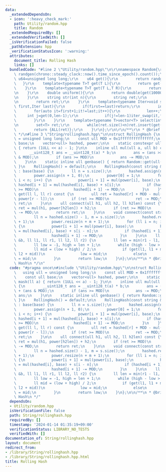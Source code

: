 ```yaml
---
data:
  _extendedDependsOn:
  - icon: ':heavy_check_mark:'
    path: Utility/random.hpp
    title: Random
  _extendedRequiredBy: []
  _extendedVerifiedWith: []
  _isVerificationFailed: false
  _pathExtension: hpp
  _verificationStatusIcon: ':warning:'
  attributes:
    document_title: Rolling Hash
    links: []
  bundledCode: "#line 2 \"Utility/random.hpp\"\n\r\nnamespace Random{\r\n    mt19937_64\
    \ randgen(chrono::steady_clock::now().time_since_epoch().count());\r\n    using\
    \ u64=unsigned long long;\r\n    u64 get(){\r\n        return randgen();\r\n \
    \   }\r\n    template<typename T>T get(T L){\r\n        return get()%(L+1);\r\n\
    \    }\r\n    template<typename T>T get(T L,T R){\r\n        return get(R-L)+L;\r\
    \n    }\r\n    double uniform(){\r\n        return double(get(1000000000))/1000000000;\r\
    \n    }\r\n    string str(int n){\r\n        string ret;\r\n        rep(i,0,n)ret+=get('a','z');\r\
    \n        return ret;\r\n    }\r\n    template<typename Iter>void shuffle(Iter\
    \ first,Iter last){\r\n        if(first==last)return;\r\n        int len=1;\r\n\
    \        for(auto it=first+1;it!=last;it++){\r\n            len++;\r\n       \
    \     int j=get(0,len-1);\r\n            if(j!=len-1)iter_swap(it,first+j);\r\n\
    \        }\r\n    }\r\n    template<typename T>vector<T> select(int n,T L,T R){\r\
    \n        set<T> ret;\r\n        while(ret.size()<n)ret.insert(get(L,R));\r\n\
    \        return {ALL(ret)};\r\n    }\r\n};\r\n\r\n/**\r\n * @brief Random\r\n\
    \ */\n#line 3 \"String/rollinghash.hpp\"\n\nstruct RollingHash {\n    using ull\
    \ = unsigned long long;\n    const ull MOD = 0x1fffffffffffffff;\n    const ull\
    \ base;\n    vector<ull> hashed, power;\n\n    static constexpr ull mask(ll a)\
    \ { return (1ULL << a) - 1; }\n\n    inline ull mul(ull a, ull b) const {\n  \
    \      __uint128_t ans = __uint128_t(a) * b;\n        ans = (ans >> 61) + (ans\
    \ & MOD);\n        if (ans >= MOD)\n            ans -= MOD;\n        return ans;\n\
    \    }\n\n    static inline ull genbase() { return Random::get(ull(0x1fffffffffffffff));\
    \ }\n    RollingHash() = default;\n\n    RollingHash(const string &s, ull base)\
    \ : base(base) {\n        ll n = s.size();\n        hashed.assign(n + 1, 0);\n\
    \        power.assign(n + 1, 0);\n        power[0] = 1;\n        for (ll i = 0;\
    \ i < n; i++) {\n            power[i + 1] = mul(power[i], base);\n           \
    \ hashed[i + 1] = mul(hashed[i], base) + s[i];\n            if (hashed[i + 1]\
    \ >= MOD)\n                hashed[i + 1] -= MOD;\n        }\n    }\n\n    ull\
    \ get(ll l, ll r) const {\n        ull ret = hashed[r] + MOD - mul(hashed[l],\
    \ power[r - l]);\n        if (ret >= MOD)\n            ret -= MOD;\n        return\
    \ ret;\n    }\n\n    ull connect(ull h1, ull h2, ll h2len) const {\n        ull\
    \ ret = mul(h1, power[h2len]) + h2;\n        if (ret >= MOD)\n            ret\
    \ -= MOD;\n        return ret;\n    }\n\n    void connect(const string &s) {\n\
    \        ll n = hashed.size() - 1, m = s.size();\n        hashed.resize(n + m\
    \ + 1);\n        power.resize(n + m + 1);\n        for (ll i = n; i < n + m; i++)\
    \ {\n            power[i + 1] = mul(power[i], base);\n            hashed[i + 1]\
    \ = mul(hashed[i], base) + s[i - n];\n            if (hashed[i + 1] >= MOD)\n\
    \                hashed[i + 1] -= MOD;\n        }\n    }\n\n    ll LCP(const RollingHash\
    \ &b, ll l1, ll r1, ll l2, ll r2) {\n        ll len = min(r1 - l1, r2 - l2);\n\
    \        ll low = -1, high = len + 1;\n        while (high - low > 1) {\n    \
    \        ll mid = (low + high) / 2;\n            if (get(l1, l1 + mid) == b.get(l2,\
    \ l2 + mid))\n                low = mid;\n            else\n                high\
    \ = mid;\n        }\n        return low;\n    }\n};\n\n/**\n * @brief Rolling\
    \ Hash\n */\n"
  code: "#pragma once\n#include \"Utility/random.hpp\"\n\nstruct RollingHash {\n \
    \   using ull = unsigned long long;\n    const ull MOD = 0x1fffffffffffffff;\n\
    \    const ull base;\n    vector<ull> hashed, power;\n\n    static constexpr ull\
    \ mask(ll a) { return (1ULL << a) - 1; }\n\n    inline ull mul(ull a, ull b) const\
    \ {\n        __uint128_t ans = __uint128_t(a) * b;\n        ans = (ans >> 61)\
    \ + (ans & MOD);\n        if (ans >= MOD)\n            ans -= MOD;\n        return\
    \ ans;\n    }\n\n    static inline ull genbase() { return Random::get(ull(0x1fffffffffffffff));\
    \ }\n    RollingHash() = default;\n\n    RollingHash(const string &s, ull base)\
    \ : base(base) {\n        ll n = s.size();\n        hashed.assign(n + 1, 0);\n\
    \        power.assign(n + 1, 0);\n        power[0] = 1;\n        for (ll i = 0;\
    \ i < n; i++) {\n            power[i + 1] = mul(power[i], base);\n           \
    \ hashed[i + 1] = mul(hashed[i], base) + s[i];\n            if (hashed[i + 1]\
    \ >= MOD)\n                hashed[i + 1] -= MOD;\n        }\n    }\n\n    ull\
    \ get(ll l, ll r) const {\n        ull ret = hashed[r] + MOD - mul(hashed[l],\
    \ power[r - l]);\n        if (ret >= MOD)\n            ret -= MOD;\n        return\
    \ ret;\n    }\n\n    ull connect(ull h1, ull h2, ll h2len) const {\n        ull\
    \ ret = mul(h1, power[h2len]) + h2;\n        if (ret >= MOD)\n            ret\
    \ -= MOD;\n        return ret;\n    }\n\n    void connect(const string &s) {\n\
    \        ll n = hashed.size() - 1, m = s.size();\n        hashed.resize(n + m\
    \ + 1);\n        power.resize(n + m + 1);\n        for (ll i = n; i < n + m; i++)\
    \ {\n            power[i + 1] = mul(power[i], base);\n            hashed[i + 1]\
    \ = mul(hashed[i], base) + s[i - n];\n            if (hashed[i + 1] >= MOD)\n\
    \                hashed[i + 1] -= MOD;\n        }\n    }\n\n    ll LCP(const RollingHash\
    \ &b, ll l1, ll r1, ll l2, ll r2) {\n        ll len = min(r1 - l1, r2 - l2);\n\
    \        ll low = -1, high = len + 1;\n        while (high - low > 1) {\n    \
    \        ll mid = (low + high) / 2;\n            if (get(l1, l1 + mid) == b.get(l2,\
    \ l2 + mid))\n                low = mid;\n            else\n                high\
    \ = mid;\n        }\n        return low;\n    }\n};\n\n/**\n * @brief Rolling\
    \ Hash\n */"
  dependsOn:
  - Utility/random.hpp
  isVerificationFile: false
  path: String/rollinghash.hpp
  requiredBy: []
  timestamp: '2024-01-14 01:35:19+09:00'
  verificationStatus: LIBRARY_NO_TESTS
  verifiedWith: []
documentation_of: String/rollinghash.hpp
layout: document
redirect_from:
- /library/String/rollinghash.hpp
- /library/String/rollinghash.hpp.html
title: Rolling Hash
---
```


